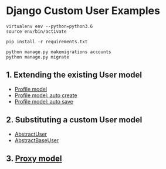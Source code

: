 # Django Custom User Examples


``` command
virtualenv env --python=python3.6
source env/bin/activate

pip install -r requirements.txt
```

``` command
python manage.py makemigrations accounts
python manage.py migrate
```


## 1. Extending the existing User model

- [Profile model](example1-profile/)
- [Profile model: auto create](example2-profile-auto-create/)
- [Profile model: auto save](example3-profile-auto-save/)


## 2. Substituting a custom User model

- [AbstractUser](example4-AbstractUser/)
- [AbstractBaseUser](example5-AbstractBaseUser/)


## 3. [Proxy model](example6-proxy/)

